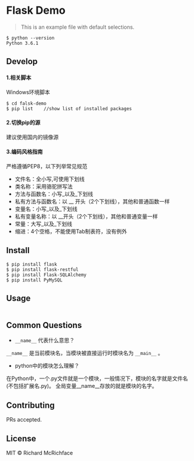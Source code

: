 # Flask Demo

> This is an example file with default selections.
```
$ python --version
Python 3.6.1
```

## Develop

#### 1.相关脚本
Windows环境脚本
```
$ cd falsk-demo
$ pip list    //show list of installed packages
```

#### 2.切换pip的源
建议使用国内的镜像源


#### 3.编码风格指南
严格遵循PEP8，以下列举常见规范
- 文件名：全小写,可使用下划线
- 类名称：采用骆驼拼写法
- 方法与函数名：小写_以及_下划线
- 私有方法与函数名：以 __ 开头（2个下划线），其他和普通函数一样
- 变量名：小写_以及_下划线
- 私有变量名称：以 __开头（2个下划线），其他和普通变量一样
- 常量：大写_以及_下划线
- 缩进：4个空格，不能使用Tab制表符，没有例外

## Install

```
$ pip install flask
$ pip install flask-restful
$ pip install Flask-SQLAlchemy
$ pip install PyMySQL
```

## Usage

```
```

## Common Questions
- ```__name__``` 代表什么意思？

```__name__``` 是当前模块名，当模块被直接运行时模块名为 ```__main__``` 。

- python中的模块怎么理解？

在Python中，一个.py文件就是一个模块，一般情况下，模块的名字就是文件名(不包括扩展名.py)。
全局变量__name__存放的就是模块的名字。


## Contributing

PRs accepted.

## License

MIT © Richard McRichface


